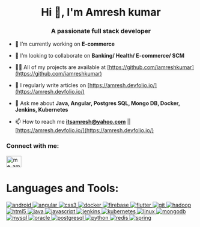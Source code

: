 <h1 align="center">Hi 👋, I'm Amresh kumar</h1>
<h3 align="center">A passionate full stack developer</h3>

- 🔭 I’m currently working on **E-commerce**

- 👯 I’m looking to collaborate on **Banking/ Health/ E-commerce/ SCM**

- 👨‍💻 All of my projects are available at [https://github.com/iamreshkumar](https://github.com/iamreshkumar)

- 📝 I regularly write articles on [https://amresh.devfolio.io/](https://amresh.devfolio.io/)
- 💬 Ask me about **Java, Angular, Postgres SQL, Mongo DB, Docker, Jenkins, Kubernetes**

- 📫 How to reach me **itsamresh@yahoo.com** || [https://amresh.devfolio.io/](https://amresh.devfolio.io/)

<h3 align="left">Connect with me:</h3>
<p align="left">
<a href="https://twitter.com/me_amresh" target="blank"><img align="center" src="https://raw.githubusercontent.com/rahuldkjain/github-profile-readme-generator/master/src/images/icons/Social/twitter.svg" alt="me_amresh" height="30" width="40" /></a>
</p>

<h1>Languages and Tools:</h1>
<p align="left"> 
  <a href="https://developer.android.com" target="_blank" rel="noreferrer" class="custom-link">
    <img src="https://raw.githubusercontent.com/devicons/devicon/master/icons/android/android-original-wordmark.svg" alt="android"/>
  </a>
  <a href="https://angular.io" target="_blank" rel="noreferrer" class="custom-link">
    <img src="https://angular.io/assets/images/logos/angular/angular.svg" alt="angular"/>
  </a>
  <a href="https://www.w3schools.com/css/" target="_blank" rel="noreferrer" class="custom-link">
    <img src="https://raw.githubusercontent.com/devicons/devicon/master/icons/css3/css3-original-wordmark.svg" alt="css3"/>
  </a>
  <a href="https://www.docker.com/" target="_blank" rel="noreferrer" class="custom-link">
    <img src="https://raw.githubusercontent.com/devicons/devicon/master/icons/docker/docker-original-wordmark.svg" alt="docker"/>
  </a>
  <a href="https://firebase.google.com/" target="_blank" rel="noreferrer" class="custom-link">
    <img src="https://www.vectorlogo.zone/logos/firebase/firebase-icon.svg" alt="firebase"/>
  </a>
  <a href="https://flutter.dev" target="_blank" rel="noreferrer" class="custom-link">
    <img src="https://www.vectorlogo.zone/logos/flutterio/flutterio-icon.svg" alt="flutter"/>
  </a>
  <a href="https://git-scm.com/" target="_blank" rel="noreferrer" class="custom-link">
    <img src="https://www.vectorlogo.zone/logos/git-scm/git-scm-icon.svg" alt="git"/>
  </a>
  <a href="https://hadoop.apache.org/" target="_blank" rel="noreferrer" class="custom-link">
    <img src="https://www.vectorlogo.zone/logos/apache_hadoop/apache_hadoop-icon.svg" alt="hadoop"/>
  </a>
  <a href="https://www.w3.org/html/" target="_blank" rel="noreferrer" class="custom-link">
    <img src="https://raw.githubusercontent.com/devicons/devicon/master/icons/html5/html5-original-wordmark.svg" alt="html5"/>
  </a>
  <a href="https://www.java.com" target="_blank" rel="noreferrer" class="custom-link">
    <img src="https://raw.githubusercontent.com/devicons/devicon/master/icons/java/java-original.svg" alt="java"/>
  </a>
  <a href="https://developer.mozilla.org/en-US/docs/Web/JavaScript" target="_blank" rel="noreferrer" class="custom-link">
    <img src="https://raw.githubusercontent.com/devicons/devicon/master/icons/javascript/javascript-original.svg" alt="javascript"/>
  </a>
  <a href="https://www.jenkins.io" target="_blank" rel="noreferrer" class="custom-link">
    <img src="https://www.vectorlogo.zone/logos/jenkins/jenkins-icon.svg" alt="jenkins"/>
  </a>
  <a href="https://kubernetes.io" target="_blank" rel="noreferrer" class="custom-link">
    <img src="https://www.vectorlogo.zone/logos/kubernetes/kubernetes-icon.svg" alt="kubernetes"/>
  </a>
  <a href="https://www.linux.org/" target="_blank" rel="noreferrer" class="custom-link">
    <img src="https://raw.githubusercontent.com/devicons/devicon/master/icons/linux/linux-original.svg" alt="linux"/>
  </a>
  <a href="https://www.mongodb.com/" target="_blank" rel="noreferrer" class="custom-link">
    <img src="https://raw.githubusercontent.com/devicons/devicon/master/icons/mongodb/mongodb-original-wordmark.svg" alt="mongodb"/>
  </a>
  <a href="https://www.mysql.com/" target="_blank" rel="noreferrer" class="custom-link">
    <img src="https://raw.githubusercontent.com/devicons/devicon/master/icons/mysql/mysql-original-wordmark.svg" alt="mysql"/>
  </a>
  <a href="https://www.oracle.com/" target="_blank" rel="noreferrer" class="custom-link">
    <img src="https://raw.githubusercontent.com/devicons/devicon/master/icons/oracle/oracle-original.svg" alt="oracle"/>
  </a>
  <a href="https://www.postgresql.org" target="_blank" rel="noreferrer" class="custom-link">
    <img src="https://raw.githubusercontent.com/devicons/devicon/master/icons/postgresql/postgresql-original-wordmark.svg" alt="postgresql"/>
  </a>
  <a href="https://www.python.org" target="_blank" rel="noreferrer" class="custom-link">
    <img src="https://raw.githubusercontent.com/devicons/devicon/master/icons/python/python-original.svg" alt="python"/>
  </a>
  <a href="https://redis.io" target="_blank" rel="noreferrer" class="custom-link">
    <img src="https://raw.githubusercontent.com/devicons/devicon/master/icons/redis/redis-original-wordmark.svg" alt="redis"/>
  </a>
  <a href="https://spring.io/" target="_blank" rel="noreferrer" class="custom-link">
    <img src="https://www.vectorlogo.zone/logos/springio/springio-icon.svg" alt="spring"/>
  </a>
</p>
